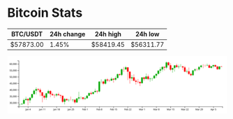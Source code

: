 # Bitcoin Stats

BTC/USDT|24h change|24h high|24h low|
|---|---|---|---|
|$57873.00|1.45%|$58419.45|$56311.77|

<img src="./chart.svg">
